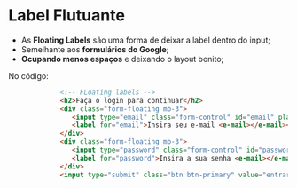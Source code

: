 # Label Flutuante
- As **Floating Labels** são uma forma de deixar a label dentro do input;
- Semelhante aos **formulários do Google**;
- **Ocupando menos espaços** e deixando o layout bonito;

No código:
~~~html
             <!-- FLoating labels -->
             <h2>Faça o login para continuar</h2>
             <div class="form-floating mb-3">
                <input type="email" class="form-control" id="email" placeholder="Insira o seu e-mail">
                <label for="email">Insira seu e-mail <e-mail></e-mail></label>
             </div>
             <div class="form-floating mb-3">
                <input type="password" class="form-control" id="password" placeholder="Insira a sua senha">
                <label for="password">Insira a sua senha <e-mail></e-mail></label>
             </div>
             <input type="submit" class="btn btn-primary" value="entrar">
~~~